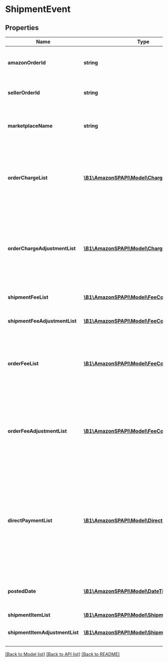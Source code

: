# ShipmentEvent

## Properties
Name | Type | Description | Notes
------------ | ------------- | ------------- | -------------
**amazonOrderId** | **string** | An Amazon-defined identifier for an order. | [optional] 
**sellerOrderId** | **string** | A seller-defined identifier for an order. | [optional] 
**marketplaceName** | **string** | The name of the marketplace where the event occurred. | [optional] 
**orderChargeList** | [**\B1\AmazonSPAPI\Model\ChargeComponentList**](ChargeComponentList.md) | A list of order-level charges. These charges are applicable to Multi-Channel Fulfillment COD orders. | [optional] 
**orderChargeAdjustmentList** | [**\B1\AmazonSPAPI\Model\ChargeComponentList**](ChargeComponentList.md) | A list of order-level charge adjustments. These adjustments are applicable to Multi-Channel Fulfillment COD orders. | [optional] 
**shipmentFeeList** | [**\B1\AmazonSPAPI\Model\FeeComponentList**](FeeComponentList.md) | A list of shipment-level fees. | [optional] 
**shipmentFeeAdjustmentList** | [**\B1\AmazonSPAPI\Model\FeeComponentList**](FeeComponentList.md) | A list of shipment-level fee adjustments. | [optional] 
**orderFeeList** | [**\B1\AmazonSPAPI\Model\FeeComponentList**](FeeComponentList.md) | A list of order-level fees. These charges are applicable to Multi-Channel Fulfillment orders. | [optional] 
**orderFeeAdjustmentList** | [**\B1\AmazonSPAPI\Model\FeeComponentList**](FeeComponentList.md) | A list of order-level fee adjustments. These adjustments are applicable to Multi-Channel Fulfillment orders. | [optional] 
**directPaymentList** | [**\B1\AmazonSPAPI\Model\DirectPaymentList**](DirectPaymentList.md) | A list of transactions where buyers pay Amazon through one of the credit cards offered by Amazon or where buyers pay a seller directly through COD. | [optional] 
**postedDate** | [**\B1\AmazonSPAPI\Model\\DateTime**](\DateTime.md) | The date and time when the financial event was posted. | [optional] 
**shipmentItemList** | [**\B1\AmazonSPAPI\Model\ShipmentItemList**](ShipmentItemList.md) |  | [optional] 
**shipmentItemAdjustmentList** | [**\B1\AmazonSPAPI\Model\ShipmentItemList**](ShipmentItemList.md) | A list of shipment item adjustments. | [optional] 

[[Back to Model list]](../README.md#documentation-for-models) [[Back to API list]](../README.md#documentation-for-api-endpoints) [[Back to README]](../README.md)


